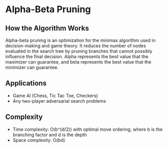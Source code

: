 # Alpha-Beta Pruning

## How the Algorithm Works
Alpha-beta pruning is an optimization for the minimax algorithm used in decision-making and game theory. It reduces the number of nodes evaluated in the search tree by pruning branches that cannot possibly influence the final decision. Alpha represents the best value that the maximizer can guarantee, and beta represents the best value that the minimizer can guarantee.

## Applications
- Game AI (Chess, Tic Tac Toe, Checkers)
- Any two-player adversarial search problems

## Complexity
- Time complexity: O(b^(d/2)) with optimal move ordering, where b is the branching factor and d is the depth
- Space complexity: O(bd) 